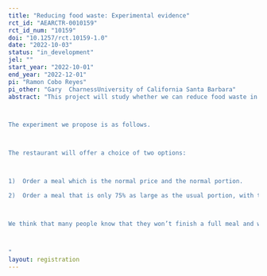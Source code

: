 ```yaml
---
title: "Reducing food waste: Experimental evidence"
rct_id: "AEARCTR-0010159"
rct_id_num: "10159"
doi: "10.1257/rct.10159-1.0"
date: "2022-10-03"
status: "in_development"
jel: ""
start_year: "2022-10-01"
end_year: "2022-12-01"
pi: "Ramon Cobo Reyes"
pi_other: "Gary  CharnessUniversity of California Santa Barbara"
abstract: "This project will study whether we can reduce food waste in restaurants by giving people the possibility of donating food to a Food Bank.

The experiment we propose is as follows. 

The restaurant will offer a choice of two options:

1)	Order a meal which is the normal price and the normal portion.  
2)	Order a meal that is only 75% as large as the usual portion, with the other 25% of the ingredients going to a food charity (e.g., the Food Bank). Customers still pay the normal price of the meal as it was a regular size meal.

We think that many people know that they won’t finish a full meal and won't take it home.  We suspect that many of these people would be happy  to know they weren't wasting food and would donate.  All the donations would be done in terms of ingredients, not as food that has been already cooked. 

"
layout: registration
---
```


